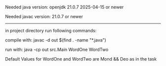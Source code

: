 Needed java version: openjdk 21.0.7 2025-04-15 or newer

Needed javac version: 21.0.7 or newer

______________________________________
in project directory run following commands:

compile with: javac -d out $(find . -name "*.java")

run with: java -cp out src.Main WordOne WordTwo

Default Values for WordOne and WordTwo are Mond && Deo as in the task






